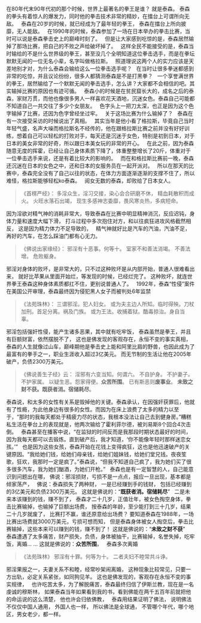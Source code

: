 在80年代末90年代初的那个时候，世界上最著名的拳王是谁？
就是泰森。
泰森的拳头有着惊人的爆发力，同时他的拳击技术非常的精妙，在擂台上可谓所向无敌。
&nbsp;
泰森在20岁的时候，就已经成为了最年轻的拳王，
泰森在擂台上所向披靡，无人能敌。
&nbsp;
在1990年的时候，泰森参加了一场在日本举办的拳击比赛，当时可以说是泰森拳击史上的巅峰时刻了。
&nbsp;
但是让大家感到吃惊的是，泰森居然输掉了那场比赛，把自己的不败之声给破坏掉了。
&nbsp;
这样全民不能接受的是，泰森当时输给的不是什么世界级的拳王，甚至没几个全明知道这位拳击选手，而是在拳坛默默无闻的一位无名小辈，名字叫做格拉斯。
&nbsp;
照道理说这两个人的实力应该是天差地别才对，为什么泰森会输给这么一位拳击选手呢？
&nbsp;
在当时让很多拳迷都感到非常的吃惊，并且议论纷纷，很多人都猜测泰森是不是打黑拳？
&nbsp;
一个享誉满世界的拳王，居然输给了一个默默无闻的拳击选手，怎么讲？大家都不会相信的吧。其实输掉比赛的原因也有迹可循。
&nbsp;
泰森小的时候是在贫民窟长大的，成名之后的泰森，家财万贯，而他也像很多男人一样喜欢花天酒地，沉迷女色。泰森自己可能都不知道自己一共交往了多少个女朋友。
&nbsp;
色字头上一把刀太深，也正是因为这个色字输掉了比赛，还因为色字曾经坐过牢。
&nbsp;
关于这场比赛为什么输掉了？
&nbsp;
泰森在有一次接受采访的时候说出了真相。
&nbsp;
其实当年是他小看了格拉斯，毕竟自己当时年轻气盛，名声大噪而格拉斯名不经传的，他在跟格拉斯比赛之前并没有好好训练，想着自己可以轻松的打败对手，每天还是沉迷于女色，特别是初到日本，对于日本的美女非常的好奇，所以跟日本美女玩的非常的开心。
&nbsp;
在此之前，因为泰森随意无度的挥霍，已经让自己身体素质下降了，体重整整增长了20斤，体重对于一位拳击选手来说，还是有着比较大的影响的。
&nbsp;
而在和格拉斯比赛前一晚，泰森还沉迷在日本的女色之中，还和日本的女服务员在一起开派对。
&nbsp;
所以在那天的比赛中，泰森完全没有了自己以往的状态，在体力方面逐渐逐渐的支撑不住了，所以难怪，格拉斯能够轻松ko泰森。
&nbsp;
阅女无数的泰森，却败给了日本女人。

> 《首楞严经》：
>  多淫众生，淫习交接，染心会合研磨不休，
> 精血耗散积而成火。 火旺水落石出竭，
> 现生多感神志委靡，畏风寒炎热，多病短命。

因为淫欲对精气神的消耗非常大，导致泰森在比赛中明显精神消沉，反应迟钝，身体力量和速度大幅下滑，
打斗过程中多次抱住对方，和以往疯狂进攻风格截然相反，
这是因为精力体力不足导致的，
&nbsp;
精气神就好比是汽车的汽油，汽油不足，再好的汽车，在怎么踩油门都有心无力。

> 《佛说出家缘经》：
> 邪淫有十恶事。何等十。
> 室家不和善法消竭。
> 不善法增。
> 危败躯身。

邪淫对身体的败坏，是非常大的，只不过这种败坏是从内部开始，普通人很难看出来，
就好比苹果从里面开始烂，等发现的时候，已经烂完了。
这种败坏，就连世界拳王泰森这种身体素质都扛不住，更别说普通人了。
&nbsp;
1992年，泰森“性侵”案件在美国公开审理，泰森最终因为侵犯黑人女子而被判处6年监禁

> 《法苑珠林》：
> 三谓邪淫。犯人妇女。
> 或为夫主边人所知。临时得殃。刀杖加刑。首足分离。祸及门族。
> 或为王法。收捕着狱。酷毒掠治。身自当辜。

邪淫包括强奸性侵，能产生诸多恶果，其中就有吃牢饭，
泰森虽然是拳王，并且有巨额财富，依然摆脱不了，
这也是佛发现的客观存在，永恒不变的事实真相，
&nbsp;
泰森的人生就像过山车，巅峰期他是拳击史上能和阿里比肩的野兽，也因此成为了最富有的拳手之一，职业生涯收入超过3亿美元。
而无节制的生活让他在2005年破产，负债2300万美元。

> 《佛说善生子经》云： 
> 淫邪有六变当知。何谓六。
> 不自护身。
> 不护妻子。
> 不护家属。
> 以疑生恶。怨家得便。**众苦所围**。
> 已有斯恶则**废事业**。
> **未致之财不获。既获者消。宿储耗尽**。

泰森说，和太多的女性有关系是毁掉他的关键。泰森承认，在因强奸获罪后，他就有了性瘾，为此他身边有很多的女性。而因为在床上浪费了太多的精力以至于，“那时的我每天都处于精疲力尽的状态，我根本没法让自己去到健身房。”糟糕私生活在拳台上的表现就是，他两次输给了霍利菲尔德，被刘易斯8个回合4次击倒。
&nbsp;
泰森甚至在播客中说，“在监狱的时间反而是我那段时期状态最好的时间，因为我每天都可以去锻炼。直到破产后，我才知道，‘你不能像年轻时那样迷恋女孩。’”
&nbsp;
也是因为这些女孩，泰森开始在花钱上变得疯狂，这也是他迅速破产的关键原因。“我给她们钱，给她们母亲钱，给她们姐妹钱，给她们堂兄钱。夜夜笙歌，狂欢，我那时一定是疯了。”泰森说，“但我不知道自己疯了，我为她们买了很多很多汽车，我为她们酗酒，为她们开枪。”
&nbsp;
泰森也是有一定智慧的人，自己能意识到问题出在哪，
佛说：邪淫损财，亏损不是一点点，报应一旦出现，基本都是倾家荡产，
&nbsp;
佛说：泰森损失了两种财，
一是已经赚到手的钱财，
包括已经赚到的3亿美元和负债2300万美元。
这就是佛说的：“**既获者消。宿储耗尽**”
&nbsp;
二是未来本该赚到的钱，赚不到了，
泰森才二十几岁，正值壮年，被女色掏空身体，拳击比赛输掉，也输掉了巨额出场费，
按泰森的年龄，至少能打到三十几岁，结果二十几岁就废了，
比赛打不赢，谁还原意给出场费？
要知道泰森在1988年，一场比赛出场费就3000万美元，亏损可想而知，
但是泰森身体被女人掏空后，拳击比赛输掉，这些本来可以赚到的钱，赚不到了！
这就是佛说的：“**未致之财不获**”
&nbsp;
泰森遭遇了太多痛苦，财产损失，负债，身体被抽干，比赛输掉，名誉失掉，吃牢饭，离婚... ...
这就是佛说的：**众苦所围**，
&nbsp;
泰森多次离婚

> 《法苑珠林》
> 邪淫有十罪。何等为十。
> 二者夫妇不睦常共斗诤。

邪淫果报之一，夫妻关系不和睦，经常吵架闹离婚，
这种现象比较常见，只要一方出轨，必定关系紧张，如同狗见羊。
这也是佛发现的，客观存在永恒不变的事实规律，
&nbsp;
也许吃苦太多，为了解脱痛苦，泰森最终归信了伊斯兰教，现在是一名虔诚的穆斯林，
如果泰森当年如果看到我的书，看到佛能在两千五百年前就把他的命运说的这么清楚，
他也许会归依佛教，
&nbsp;
泰森用结果证明了佛法，
说明佛法不仅仅中国人通用，
外国人也一样，
所以佛法是全球通，
不管哪个年代，哪个地区，男女老少，都一样。